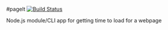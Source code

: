 #pagelt [![Build Status](https://travis-ci.org/zrrrzzt/pagelt.svg?branch=master)](https://travis-ci.org/zrrrzzt/pagelt)

Node.js module/CLI app for getting time to load for a webpage

